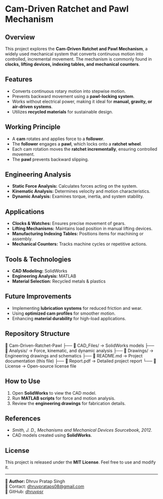 # Cam-Driven Ratchet and Pawl Mechanism

## Overview
This project explores the **Cam-Driven Ratchet and Pawl Mechanism**, a widely used mechanical system that converts continuous motion into controlled, incremental movement. The mechanism is commonly found in **clocks, lifting devices, indexing tables, and mechanical counters**.

## Features
- Converts continuous rotary motion into stepwise motion.
- Prevents backward movement using a **pawl-locking system**.
- Works without electrical power, making it ideal for **manual, gravity, or air-driven systems**.
- Utilizes **recycled materials** for sustainable design.

## Working Principle
- A **cam** rotates and applies force to a **follower**.
- The **follower** engages a **pawl**, which locks onto a **ratchet wheel**.
- Each cam rotation moves the **ratchet incrementally**, ensuring controlled movement.
- The **pawl** prevents backward slipping.

## Engineering Analysis
- **Static Force Analysis:** Calculates forces acting on the system.
- **Kinematic Analysis:** Determines velocity and motion characteristics.
- **Dynamic Analysis:** Examines torque, inertia, and system stability.

## Applications
- **Clocks & Watches:** Ensures precise movement of gears.
- **Lifting Mechanisms:** Maintains load position in manual lifting devices.
- **Manufacturing Indexing Tables:** Positions items for machining or assembly.
- **Mechanical Counters:** Tracks machine cycles or repetitive actions.

## Tools & Technologies
- **CAD Modeling:** SolidWorks
- **Engineering Analysis:** MATLAB
- **Material Selection:** Recycled metals & plastics

## Future Improvements
- Implementing **lubrication systems** for reduced friction and wear.
- Using **optimized cam profiles** for smoother motion.
- Enhancing **material durability** for high-load applications.

## Repository Structure
📂 Cam-Driven-Ratchet-Pawl
├── 📁 CAD_Files/ → SolidWorks models
├── 📁 Analysis/ → Force, kinematic, and dynamic analysis
├── 📁 Drawings/ → Engineering drawings and schematics
├── 📄 README.md → Project documentation (this file)
├── 📄 Report.pdf → Detailed project report
└── 📄 License → Open-source license file


## How to Use
1. Open **SolidWorks** to view the CAD model.
2. Run **MATLAB scripts** for force and motion analysis.
3. Review the **engineering drawings** for fabrication details.

## References
- *Smith, J. D., Mechanisms and Mechanical Devices Sourcebook, 2012.*
- CAD models created using **SolidWorks**.

## License
This project is released under the **MIT License**. Feel free to use and modify it.

---

📌 **Author:** Dhruv Pratap Singh  
📧 Contact: [dhruvprataps08@gmail.com](mailto:dhruvprataps08@gmail.com)  
🔗 GitHub: [dhruvpsr](https://github.com/dhruvpsr/Cam-Ratchet-Mechanism)  
